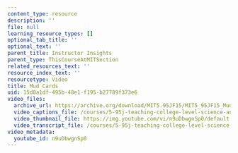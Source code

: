 ```yaml
---
content_type: resource
description: ''
file: null
learning_resource_types: []
optional_tab_title: ''
optional_text: ''
parent_title: Instructor Insights
parent_type: ThisCourseAtMITSection
related_resources_text: ''
resource_index_text: ''
resourcetype: Video
title: Mud Cards
uid: 15d0a1df-495b-48e1-f195-b27789f373e6
video_files:
  archive_url: https://archive.org/download/MIT5.95JF15/MIT5_95JF15_MudCards_300k.mp4
  video_captions_file: /courses/5-95j-teaching-college-level-science-and-engineering-fall-2015/fc7678446ef050a28c08b0934aa8a30e_n9uDbwgnSp0.vtt
  video_thumbnail_file: https://img.youtube.com/vi/n9uDbwgnSp0/default.jpg
  video_transcript_file: /courses/5-95j-teaching-college-level-science-and-engineering-fall-2015/43be0fd8a423916a38e76ee8f9919609_n9uDbwgnSp0.pdf
video_metadata:
  youtube_id: n9uDbwgnSp0
---
```

